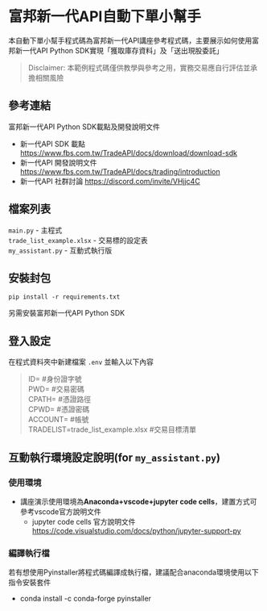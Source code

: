# 富邦新一代API自動下單小幫手
本自動下單小幫手程式碼為富邦新一代API講座參考程式碼，主要展示如何使用富邦新一代API Python SDK實現「獲取庫存資料」及「送出現股委託」<br>

> Disclaimer: 本範例程式碼僅供教學與參考之用，實務交易應自行評估並承擔相關風險
> 
## 參考連結
富邦新一代API Python SDK載點及開發說明文件
* 新一代API SDK 載點
https://www.fbs.com.tw/TradeAPI/docs/download/download-sdk
* 新一代API 開發說明文件
https://www.fbs.com.tw/TradeAPI/docs/trading/introduction 
* 新一代API 社群討論
https://discord.com/invite/VHjjc4C

## 檔案列表
`main.py` - 主程式<br>
`trade_list_example.xlsx` - 交易標的設定表<br>
`my_assistant.py` - 互動式執行版<br>

## 安裝封包
`pip install -r requirements.txt`<br>

另需安裝富邦新一代API Python SDK

## 登入設定
在程式資料夾中新建檔案 `.env` 並輸入以下內容<br>
> ID= #身份證字號<br>
> PWD= #交易密碼<br>
> CPATH= #憑證路徑<br>
> CPWD= #憑證密碼<br>
> ACCOUNT= #帳號<br>
> TRADELIST=trade_list_example.xlsx #交易目標清單<br>


## 互動執行環境設定說明(for `my_assistant.py`)

### 使用環境
* 講座演示使用環境為**Anaconda+vscode+jupyter code cells**，建置方式可參考vscode官方說明文件
    * jupyter code cells 官方說明文件
    https://code.visualstudio.com/docs/python/jupyter-support-py
    

### 編譯執行檔
若有想使用Pyinstaller將程式碼編譯成執行檔，建議配合anaconda環境使用以下指令安裝套件
* conda install -c conda-forge pyinstaller
